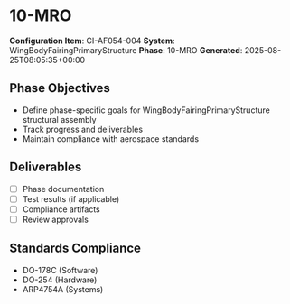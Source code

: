 # 10-MRO

**Configuration Item**: CI-AF054-004
**System**: WingBodyFairingPrimaryStructure
**Phase**: 10-MRO
**Generated**: 2025-08-25T08:05:35+00:00

## Phase Objectives
- Define phase-specific goals for WingBodyFairingPrimaryStructure structural assembly
- Track progress and deliverables
- Maintain compliance with aerospace standards

## Deliverables
- [ ] Phase documentation
- [ ] Test results (if applicable)
- [ ] Compliance artifacts
- [ ] Review approvals

## Standards Compliance
- DO-178C (Software)
- DO-254 (Hardware)
- ARP4754A (Systems)

